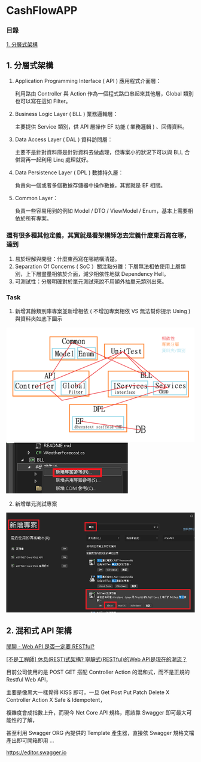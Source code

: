 # CashFlowAPP

### 目錄

[1. 分層式架構](#user-content-1-分層式架構)

## 1. 分層式架構

1. Application Programming Interface ( API ) 應用程式介面層：

   利用路由 Controller 與 Action 作為一個程式路口串起來其他層，Global 類別也可以寫在這如 Filter。

2. Business Logic Layer ( BLL ) 業務邏輯層：

   主要提供 Service 類別，供 API 層操作 EF 功能 ( 業務邏輯 ) 、回傳資料。

3. Data Access Layer ( DAL ) 資料訪問層：

   主要不是針對資料庫是針對資料去做處理，但專案小的狀況下可以與 BLL 合併寫再一起利用 Linq 處理就好。

4. Data Persistence Layer ( DPL ) 數據持久層：

   負責向一個或者多個數據存儲器中操作數據，其實就是 EF 相關。

5. Common Layer：

   負責一些容易用到的例如 Model / DTO / ViewModel / Enum，基本上需要相依於所有專案。

### 還有很多種其他定義，其實就是看架構師怎去定義什麼東西寫在哪，達到

1. 易於理解與開發：什麼東西寫在哪結構清楚。
2. Separation Of Concerns ( SoC ）關注點分離：下層無法相依使用上層類別，上下層盡量相依於介面，減少相依性地獄 Dependency Hell。
3. 可測試性：分層明確對於單元測試來說不用額外抽單元類別出來。

### Task

1. 新增其餘類別庫專案並新增相依 ( 不增加專案相依 VS 無法幫你提示 Using ) 與資料夾如底下圖示

![分層架構與相依性](https://github.com/L1uXO330B7/CashFlowProject/blob/master/BackEnd/Master/Images/%E5%88%86%E5%B1%A4%E6%9E%B6%E6%A7%8B%E8%88%87%E7%9B%B8%E4%BE%9D%E6%80%A72.png)
![新增專案相依](https://github.com/L1uXO330B7/CashFlowProject/blob/master/BackEnd/Master/Images/%E6%96%B0%E5%A2%9E%E5%B0%88%E6%A1%88%E7%9B%B8%E4%BE%9D.png)

2. 新增單元測試專案

![新增單元測試專案](https://github.com/L1uXO330B7/CashFlowProject/blob/master/BackEnd/Master/Images/%E6%96%B0%E5%A2%9E%E5%96%AE%E5%85%83%E6%B8%AC%E8%A9%A6%E5%B0%88%E6%A1%88.png)

## 2. 混和式 API 架構

[閒聊 - Web API 是否一定要 RESTful?](https://blog.darkthread.net/blog/is-restful-required/)

[[不是工程師] 休息(REST)式架構? 寧靜式(RESTful)的Web API是現在的潮流？](https://progressbar.tw/posts/53)

目前公司使用的是 POST GET 搭配 Controller Action 的混和式，而不是正規的 Restful Web API，

主要是像黑大一樣覺得 KISS 即可，一旦 Get Post Put Patch Delete X Controller Action X Safe & Idempotent，

複雜度會成指數上升，而現今 Net Core API 規格，應該靠 Swagger 即可最大可能性的了解，

甚至利用 Swagger ORG 內提供的 Template 產生器，直接依 Swagger 規格文檔產出即可開箱即用 ...

https://editor.swagger.io

